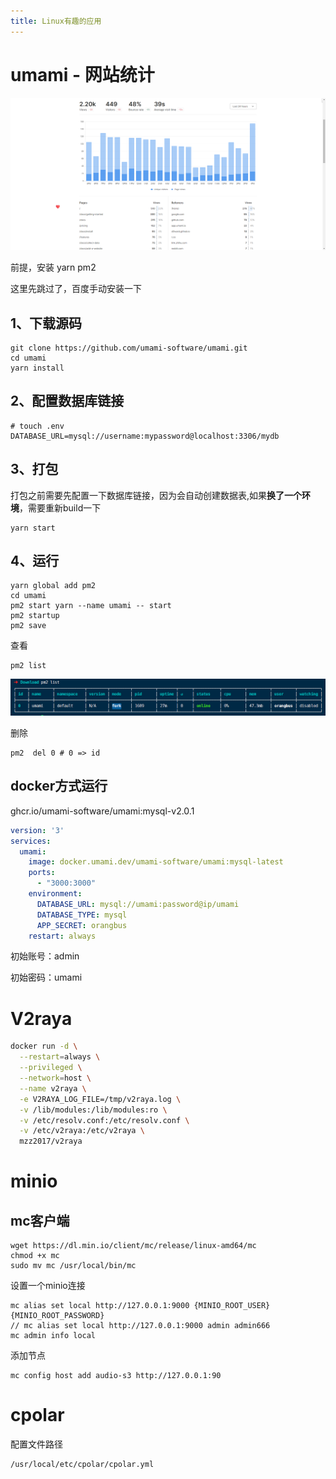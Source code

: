 ```yaml
---
title: Linux有趣的应用
---
```


# umami - 网站统计 

![image-20230312165458820](./App.assets/image-20230312165458820.png) 

前提，安装 yarn pm2

这里先跳过了，百度手动安装一下

## 1、下载源码

```shell
git clone https://github.com/umami-software/umami.git
cd umami
yarn install
```

## 2、配置数据库链接

```env
# touch .env
DATABASE_URL=mysql://username:mypassword@localhost:3306/mydb
```

## 3、打包

打包之前需要先配置一下数据库链接，因为会自动创建数据表,如果**换了一个环境**，需要重新build一下 

```shell
yarn start
```

## 4、运行

```shell
yarn global add pm2
cd umami
pm2 start yarn --name umami -- start
pm2 startup
pm2 save
```

查看

```
pm2 list
```

![image-20230312165238645](./App.assets/image-20230312165238645.png) 

删除

```shell
pm2  del 0 # 0 => id
```

## docker方式运行

ghcr.io/umami-software/umami:mysql-v2.0.1

```yml
version: '3'
services:
  umami:
    image: docker.umami.dev/umami-software/umami:mysql-latest
    ports:
      - "3000:3000"
    environment:
      DATABASE_URL: mysql://umami:password@ip/umami
      DATABASE_TYPE: mysql
      APP_SECRET: orangbus
    restart: always
```

初始账号：admin 

初始密码：umami

# V2raya

```bash
docker run -d \
  --restart=always \
  --privileged \
  --network=host \
  --name v2raya \
  -e V2RAYA_LOG_FILE=/tmp/v2raya.log \
  -v /lib/modules:/lib/modules:ro \
  -v /etc/resolv.conf:/etc/resolv.conf \
  -v /etc/v2raya:/etc/v2raya \
  mzz2017/v2raya
```

# minio



## mc客户端

```
wget https://dl.min.io/client/mc/release/linux-amd64/mc
chmod +x mc
sudo mv mc /usr/local/bin/mc
```

设置一个minio连接

```
mc alias set local http://127.0.0.1:9000 {MINIO_ROOT_USER} {MINIO_ROOT_PASSWORD}
// mc alias set local http://127.0.0.1:9000 admin admin666
mc admin info local
```

添加节点

```
mc config host add audio-s3 http://127.0.0.1:90
```

# cpolar

配置文件路径

```
/usr/local/etc/cpolar/cpolar.yml
```

